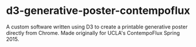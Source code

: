 # d3-generative-poster-contempoflux
A custom software written using D3 to create a printable generative poster directly from Chrome. Made originally for UCLA's ContempoFlux Spring 2015.
